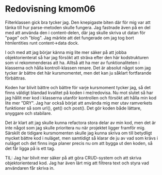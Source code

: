 ---
---
Redovisning kmom06
=========================

Filterklassen gick bra tycker jag. Den knepigaste biten där för mig var att tänka till hur parse-metoden skulle fungera. Jag fastnade även på en del med att använda den i content-delen, där jag skulle skriva ut datan för "page" och "blog". Jag märkte att det fungerade om jag tog bort htmlentities runt content->data dock.

I och med att jag börjar känna mig lite mer säker på att jobba objektorienterat så har jag försökt att sträva efter den här kodstrukturen som vi rekommenderas att ha. Alltså att ha mer av funktionaliteten i klasserna och hålla kontroll-klassen renare. Det är absolut något som jag tycker är bättre det här kursmomentet, men det kan ju såklart fortfarande förbättras.

Koden har blivit bättre och bättre för varje kursmoment tycker jag, så det finns väldigt blandad kvalitet på koden i me/redovisa. Nu mot slutet så har jag hållit mer kod i klasserna utanför kontrollen och försökt att hålla min kod lite mer "DRY". Jag har också börjat att använda mig mer utav ramverkets funktioner så som url(), get() och post(). Det gör koden både lättare, snyggare och stabilare.

Det är klart att jag skulle kunna refactora stora delar av min kod, men det är inte något som jag skulle prioritera nu när projektet ligger framför mig. Särskilt de tidigare kursmomenten skulle jag kunna skriva om till betydligt mycket bättre kod i nuläget, men samtidigt så klarar de ju av vad som krävs i nuläget och det finns inga planer precis nu om att bygga ut den koden, så det får ligga på is ett tag.

TIL: Jag har blivit mer säker på att göra CRUD-system och att skriva objektorienterad kod. Jag har även lärt mig att filtrera text och styra vad användaren får skriva in. 
